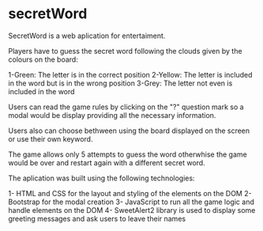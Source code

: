 # secretWord
SecretWord is a web aplication for entertaiment.

Players have to guess the secret word following the clouds given by the colours on the board:

1-Green: The letter is in the correct position
2-Yellow: The letter is included in the word but is in the wrong position
3-Grey: The letter not even is included in the word

Users can read the game rules by clicking on the "?" question mark so a modal would be display providing all the necessary information.

Users also can choose bethween using the board displayed on the screen or use their own keyword.

The game allows only 5 attempts to guess the word otherwhise the game would be over and restart again with a different secret word.

The aplication was built using the following technologies:

1- HTML and CSS for the layout and styling of the elements on the DOM
2- Bootstrap for the modal creation
3- JavaScript to run all the game logic and handle elements on the DOM
4- SweetAlert2 library is used to display some greeting messages and ask users to leave their names